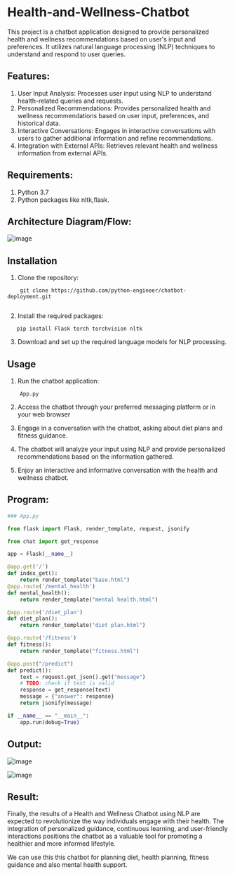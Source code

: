 # Health-and-Wellness-Chatbot

This project is a chatbot application designed to provide personalized health and wellness recommendations based on user's input and preferences. It utilizes natural language processing (NLP) techniques to understand and respond to user queries.

## Features:
1. User Input Analysis: Processes user input using NLP to understand health-related queries and requests.
2. Personalized Recommendations: Provides personalized health and wellness recommendations based on user input, preferences, and historical data.
3. Interactive Conversations: Engages in interactive conversations with users to gather additional information and refine recommendations.
4. Integration with External APIs: Retrieves relevant health and wellness information from external APIs.

## Requirements:
1. Python 3.7
2. Python packages like nltk,flask.

## Architecture Diagram/Flow:

![image](https://github.com/Kayalvizhi02/health-and-wellness-chatbot/assets/75413726/08caafe9-95be-410c-81af-57a3161a9a03)

## Installation

1. Clone the repository:
```
    git clone https://github.com/python-engineer/chatbot-deployment.git
   
```
2. Install the required packages:
```
   pip install Flask torch torchvision nltk
```
3. Download and set up the required language models for NLP processing.

## Usage

1. Run the chatbot application:
```
    App.py
```
2. Access the chatbot through your preferred messaging platform or in your web browser

3. Engage in a conversation with the chatbot, asking about diet plans and fitness guidance.

4. The chatbot will analyze your input using NLP and provide personalized recommendations based on the information gathered.

5. Enjoy an interactive and informative conversation with the health and wellness chatbot.

## Program:
```python
### App.py

from flask import Flask, render_template, request, jsonify

from chat import get_response

app = Flask(__name__)

@app.get('/')
def index_get():
    return render_template("base.html")
@app.route('/mental_health')
def mental_health():
    return render_template("mental health.html")

@app.route('/diet_plan')
def diet_plan():
    return render_template("diet plan.html")

@app.route('/fitness')
def fitness():
    return render_template("fitness.html")

@app.post("/predict")
def predict():
    text = request.get_json().get("message")
    # TODO: check if text is valid
    response = get_response(text)
    message = {"answer": response}
    return jsonify(message)

if __name__ == "__main__":
    app.run(debug=True)

```

## Output:

![image](https://github.com/Kayalvizhi02/health-and-wellness-chatbot/assets/75413726/8c15cd56-12ea-40c2-b645-73907ebd985b)

![image](https://github.com/Kayalvizhi02/health-and-wellness-chatbot/assets/75413726/ef9a3b43-179f-42d6-ae2a-b12c1040e95e)

## Result:
Finally, the results of a Health and Wellness Chatbot using NLP are expected to revolutionize the way individuals engage with their health. The integration of personalized guidance, continuous learning, and user-friendly interactions positions the chatbot as a valuable tool for promoting a healthier and more informed lifestyle.

We can use this this chatbot for planning diet, health planning, fitness guidance and also mental health support.
